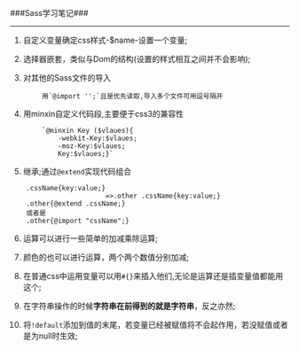 
###Sass学习笔记###

----

1. 自定义变量确定css样式-$name-设置一个变量;

2. 选择器嵌套，类似与Dom的结构(设置的样式相互之间并不会影响);

3. 对其他的Sass文件的导入
```
		用`@import '';`且是优先读取,导入多个文件可用逗号隔开
```
4. 用minxin自定义代码段,主要便于css3的兼容性
```
		`@minxin Key ($vlaues){
			-webkit-Key:$vlaues;     
       		-moz-Key:$vlaues;
            Key:$vlaues;}`
```
5. 继承;通过`@extend`实现代码组合
```	
	.cssName{key:value;}
						=>.other .cssName{key:value;}
	.other{@extend .cssName;}
	或者是
	.other{@import "cssName";}
```
6. 运算可以进行一些简单的加减乘除运算;

7. 颜色的也可以进行运算，两个两个数值分别加减;

8. 在普通css中运用变量可以用`#{}`来插入他们,无论是运算还是插变量值都能用这个;

9. 在字符串操作的时候**字符串在前得到的就是字符串**，反之亦然;

10. 将`!default`添加到值的末尾，若变量已经被赋值将不会起作用，若没赋值或者是为null时生效;

